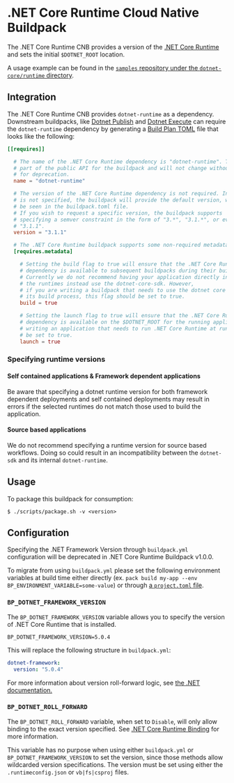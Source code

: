 # .NET Core Runtime Cloud Native Buildpack

The .NET Core Runtime CNB provides a version of the [.NET Core
Runtime](https://github.com/dotnet/runtime) and sets the initial `$DOTNET_ROOT`
location.

A usage example can be found in the
[`samples` repository under the `dotnet-core/runtime`
directory](https://github.com/paketo-buildpacks/samples/tree/main/dotnet-core/runtime).

## Integration

The .NET Core Runtime CNB provides `dotnet-runtime` as a dependency.
Downstream buildpacks, like [Dotnet
Publish](https://github.com/paketo-buildpacks/dotnet-publish) and [Dotnet
Execute](https://github.com/paketo-buildpacks/dotnet-execute) can require the
`dotnet-runtime` dependency by generating a [Build Plan
TOML](https://github.com/buildpacks/spec/blob/master/buildpack.md#build-plan-toml)
file that looks like the following:

```toml
[[requires]]

  # The name of the .NET Core Runtime dependency is "dotnet-runtime". This value is considered
  # part of the public API for the buildpack and will not change without a plan
  # for deprecation.
  name = "dotnet-runtime"

  # The version of the .NET Core Runtime dependency is not required. In the case it
  # is not specified, the buildpack will provide the default version, which can
  # be seen in the buildpack.toml file.
  # If you wish to request a specific version, the buildpack supports
  # specifying a semver constraint in the form of "3.*", "3.1.*", or even
  # "3.1.1".
  version = "3.1.1"

  # The .NET Core Runtime buildpack supports some non-required metadata options.
  [requires.metadata]

    # Setting the build flag to true will ensure that the .NET Core Runtime
    # dependency is available to subsequent buildpacks during their build phase.
    # Currently we do not recommend having your application directly interface with
    # the runtimes instead use the dotnet-core-sdk. However,
    # if you are writing a buildpack that needs to use the dotnet core runtime during
    # its build process, this flag should be set to true.
    build = true

    # Setting the launch flag to true will ensure that the .NET Core Runtime
    # dependency is available on the $DOTNET_ROOT for the running application. If you are
    # writing an application that needs to run .NET Core Runtime at runtime, this flag should
    # be set to true.
    launch = true
```

### Specifying runtime versions

#### Self contained applications & Framework dependent applications
Be aware that specifying a dotnet runtime version for both framework dependent
deployments and self contained deployments may result in errors if the
selected runtimes do not match those used to build the application.

#### Source based applications
We do not recommend specifying a runtime version for source based workflows.
Doing so could result in an incompatibility between the `dotnet-sdk` and
its internal `dotnet-runtime`.

## Usage

To package this buildpack for consumption:

```
$ ./scripts/package.sh -v <version>
```

## Configuration

Specifying the .NET Framework Version through `buildpack.yml` configuration
will be deprecated in .NET Core Runtime Buildpack v1.0.0.

To migrate from using `buildpack.yml` please set the following environment
variables at build time either directly (ex. `pack build my-app --env
BP_ENVIRONMENT_VARIABLE=some-value`) or through [a `project.toml`
file](https://github.com/buildpacks/spec/blob/main/extensions/project-descriptor.md).

### `BP_DOTNET_FRAMEWORK_VERSION`
The `BP_DOTNET_FRAMEWORK_VERSION` variable allows you to specify the version of .NET Core Runtime that is installed.

```shell
BP_DOTNET_FRAMEWORK_VERSION=5.0.4
```

This will replace the following structure in `buildpack.yml`:
```yaml
dotnet-framework:
  version: "5.0.4"
```
For more information about version roll-forward logic, see [the .NET
documentation.](https://docs.microsoft.com/en-us/dotnet/core/versions/selection#framework-dependent-apps-roll-forward)

### `BP_DOTNET_ROLL_FORWARD`
The `BP_DOTNET_ROLL_FORWARD` variable, when set to `Disable`, will only allow binding to the exact version specified.
See [.NET Core Runtime Binding](https://github.com/dotnet/designs/blob/main/accepted/2019/runtime-binding.md#rollforward) for more information.

This variable has no purpose when using either `buildpack.yml` or `BP_DOTNET_FRAMEWORK_VERSION` to set the version, since those methods allow wildcarded version specifications. 
The version must be set using either the `.runtimeconfig.json` or `vb|fs|csproj` files. 
